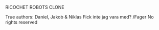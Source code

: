 RICOCHET ROBOTS CLONE

True authors: Daniel, Jakob & Niklas
Fick inte jag vara med? /Fager
No rights reserved
